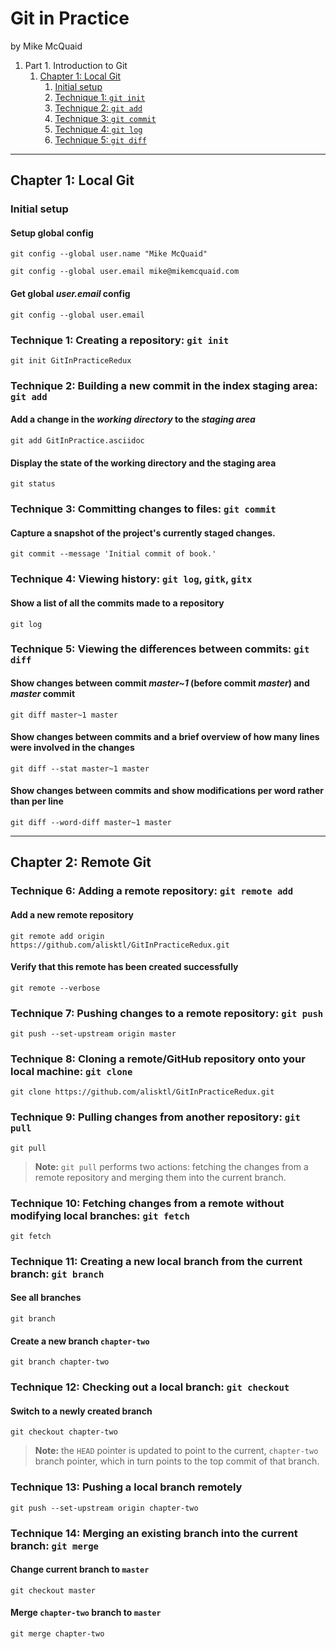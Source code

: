 # Git in Practice
by Mike McQuaid

1. Part 1. Introduction to Git
    1. [Chapter 1: Local Git](#chapter-1-local-git)
        1. [Initial setup](#initial-setup)
        2. [Technique 1: `git init`](#technique-1-creating-a-repository-git-init)
        3. [Technique 2: `git add`](#technique-2-building-a-new-commit-in-the-index-staging-area-git-add)
        4. [Technique 3: `git commit`](#technique-3-committing-changes-to-files-git-commit)
        5. [Technique 4: `git log`](#technique-4-viewing-history-git-log-gitk-gitx)
        6. [Technique 5: `git diff`](#technique-5-viewing-the-differences-between-commits-git-diff)

---

## Chapter 1: Local Git
### Initial setup
#### Setup global config
```
git config --global user.name "Mike McQuaid"

git config --global user.email mike@mikemcquaid.com
```

#### Get global *user.email* config
```
git config --global user.email
```

### Technique 1: Creating a repository: `git init`
```
git init GitInPracticeRedux
```

### Technique 2: Building a new commit in the index staging area: `git add`
#### Add a change in the *working directory* to the *staging area*
```
git add GitInPractice.asciidoc
```

#### Display the state of the working directory and the staging area
```
git status
```

### Technique 3: Committing changes to files: `git commit`
#### Capture a snapshot of the project's currently staged changes.
```
git commit --message 'Initial commit of book.'
```

### Technique 4: Viewing history: `git log`, `gitk`, `gitx`
#### Show a list of all the commits made to a repository
```
git log
```

### Technique 5: Viewing the differences between commits: `git diff`
#### Show changes between commit *master~1* (before commit *master*) and *master* commit
```
git diff master~1 master
```

#### Show changes between commits and a brief overview of how many lines were involved in the changes
```
git diff --stat master~1 master
```

#### Show changes between commits and show modifications per word rather than per line
```
git diff --word-diff master~1 master
```

---

## Chapter 2: Remote Git
### Technique 6: Adding a remote repository: `git remote add`
#### Add a new remote repository
```
git remote add origin https://github.com/alisktl/GitInPracticeRedux.git
```

#### Verify that this remote has been created successfully
```
git remote --verbose
```

### Technique 7: Pushing changes to a remote repository: `git push`
```
git push --set-upstream origin master
```

### Technique 8: Cloning a remote/GitHub repository onto your local machine: `git clone`
```
git clone https://github.com/alisktl/GitInPracticeRedux.git
```

### Technique 9: Pulling changes from another repository: `git pull`
```
git pull
```
> **Note:** `git pull` performs two actions: fetching the changes from a remote repository and merging them into the current branch.

### Technique 10: Fetching changes from a remote without modifying local branches: `git fetch`
```
git fetch
```

### Technique 11: Creating a new local branch from the current branch: `git branch`
#### See all branches
```
git branch
```

#### Create a new branch `chapter-two`
```
git branch chapter-two
```

### Technique 12: Checking out a local branch: `git checkout`
#### Switch to a newly created branch
```
git checkout chapter-two
```
> **Note:** the `HEAD` pointer is updated to point to the current, `chapter-two` branch pointer, which in turn points to the top commit of that branch.

### Technique 13: Pushing a local branch remotely
```
git push --set-upstream origin chapter-two
```

### Technique 14: Merging an existing branch into the current branch: `git merge`
#### Change current branch to `master`
```
git checkout master
```

#### Merge `chapter-two` branch to `master`
```
git merge chapter-two
```
